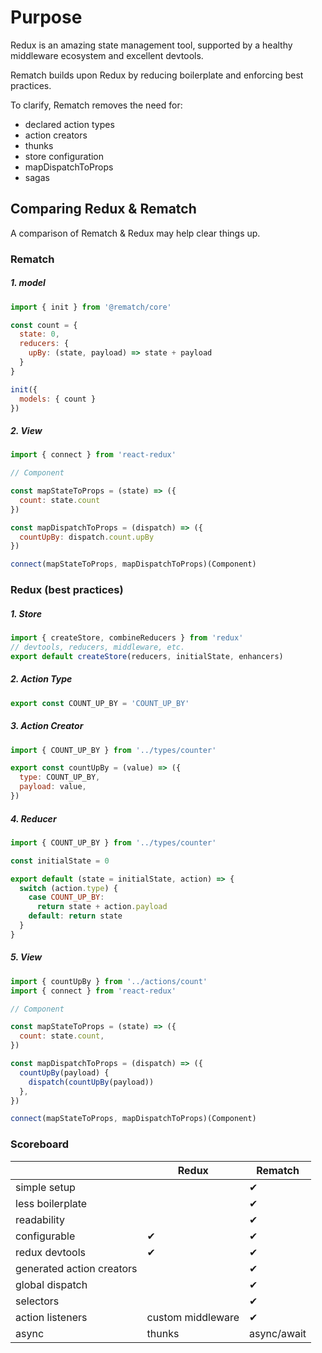 # Purpose

Redux is an amazing state management tool, supported by a healthy middleware ecosystem and excellent devtools. 

Rematch builds upon Redux by reducing boilerplate and enforcing best practices. 

To clarify, Rematch removes the need for:
- declared action types
- action creators
- thunks
- store configuration
- mapDispatchToProps
- sagas

## Comparing Redux & Rematch

A comparison of Rematch & Redux may help clear things up.

### Rematch

##### 1. model
```js
import { init } from '@rematch/core'

const count = {
  state: 0,
  reducers: {
    upBy: (state, payload) => state + payload
  }
}

init({
  models: { count }
})

```

##### 2. View
```js
import { connect } from 'react-redux'

// Component

const mapStateToProps = (state) => ({
  count: state.count
})

const mapDispatchToProps = (dispatch) => ({
  countUpBy: dispatch.count.upBy
})

connect(mapStateToProps, mapDispatchToProps)(Component)
```

### Redux (best practices)

##### 1. Store
```js
import { createStore, combineReducers } from 'redux'
// devtools, reducers, middleware, etc.
export default createStore(reducers, initialState, enhancers)
```

##### 2. Action Type
```js
export const COUNT_UP_BY = 'COUNT_UP_BY'
```

##### 3. Action Creator
```js
import { COUNT_UP_BY } from '../types/counter'

export const countUpBy = (value) => ({
  type: COUNT_UP_BY,
  payload: value,
})
```

##### 4. Reducer
```js
import { COUNT_UP_BY } from '../types/counter'

const initialState = 0

export default (state = initialState, action) => {
  switch (action.type) {
    case COUNT_UP_BY:
      return state + action.payload
    default: return state
  }
}
```

##### 5. View
```js
import { countUpBy } from '../actions/count'
import { connect } from 'react-redux'

// Component

const mapStateToProps = (state) => ({
  count: state.count,
})

const mapDispatchToProps = (dispatch) => ({
  countUpBy(payload) {
    dispatch(countUpBy(payload))
  },
})

connect(mapStateToProps, mapDispatchToProps)(Component)
```

### Scoreboard

|   | Redux  | Rematch  |
|---|---|---|
| simple setup ‎ |   |  ‎✔	 |
| less boilerplate |   | ‎✔	 |
| readability  |   | ‎✔	|
| configurable | ‎✔  |  ‎✔	 |
| redux devtools  | ‎✔  |  ‎✔	 |
| generated action creators | ‎  |  ‎✔	 |
| global dispatch | ‎  |  ‎✔	 |
| selectors | ‎  |  ‎✔	 |
| action listeners | custom ‎middleware  |  ‎✔	 |
| async | thunks | ‎async/await  |

